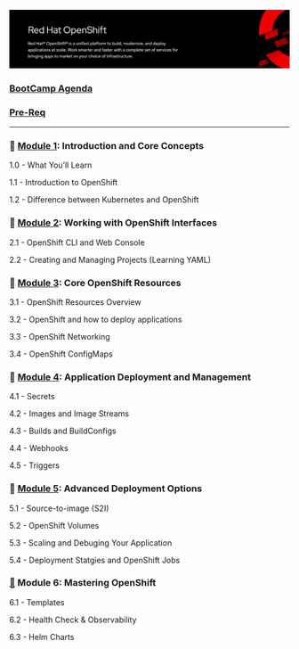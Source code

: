 ![OpenShift Banner](images/openshift-banner.webp)

### [BootCamp Agenda](https://github.com/ocp-workshop-wf/bootcamp/blob/main/Agenda.md)

### [Pre-Req](https://github.com/ocp-workshop-wf/bootcamp/tree/main/Prerequisite)
---
### 🔹 [Module 1](https://github.com/ocp-workshop-wf/bootcamp/tree/main/module1): Introduction and Core Concepts 

1.0 - What You’ll Learn 

1.1 - Introduction to OpenShift

1.2 - Difference between Kubernetes and OpenShift

### 🔹 [Module 2](https://github.com/ocp-workshop-wf/bootcamp/tree/main/module2): Working with OpenShift Interfaces

2.1 - OpenShift CLI and Web Console

2.2 - Creating and Managing Projects (Learning YAML)

### 🔹 [Module 3](https://github.com/ocp-workshop-wf/bootcamp/tree/main/module3): Core OpenShift Resources

3.1 - OpenShift Resources Overview

3.2 - OpenShift and how to deploy applications

3.3 - OpenShift Networking

3.4 - OpenShift ConfigMaps

### 🔹 [Module 4](https://github.com/ocp-workshop-wf/bootcamp/tree/main/module4): Application Deployment and Management

4.1 - Secrets

4.2 - Images and Image Streams

4.3 - Builds and BuildConfigs

4.4 - Webhooks 

4.5 - Triggers 


### 🔹 [Module 5](https://github.com/ocp-workshop-wf/bootcamp/tree/main/module5): Advanced Deployment Options

5.1 - Source-to-image (S2I)

5.2 - OpenShift Volumes

5.3 - Scaling and Debuging Your Application 

5.4 - Deployment Statgies and OpenShift Jobs 


### [🔹](https://github.com/ocp-workshop-wf/bootcamp/tree/main/module6) Module 6: Mastering OpenShift

6.1 - Templates

6.2 - Health Check & Observability 

6.3 - Helm Charts